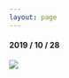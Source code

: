 ```yaml
---
layout: page
---
```


#### 2019 / 10 / 28

![]({{site.baseurl}}/images/ms01_2019_10_28_orthomosaic.png)
